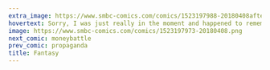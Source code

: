 ```yaml
---
extra_image: https://www.smbc-comics.com/comics/1523197988-20180408after.png
hovertext: Sorry, I was just really in the moment and happened to remember my secret store of powdered glass.
image: https://www.smbc-comics.com/comics/1523197973-20180408.png
next_comic: moneybattle
prev_comic: propaganda
title: Fantasy
---
```


